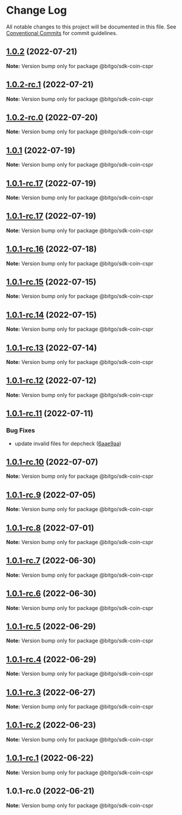 # Change Log

All notable changes to this project will be documented in this file.
See [Conventional Commits](https://conventionalcommits.org) for commit guidelines.

## [1.0.2](https://github.com/BitGo/BitGoJS/compare/@bitgo/sdk-coin-cspr@1.0.2-rc.1...@bitgo/sdk-coin-cspr@1.0.2) (2022-07-21)

**Note:** Version bump only for package @bitgo/sdk-coin-cspr





## [1.0.2-rc.1](https://github.com/BitGo/BitGoJS/compare/@bitgo/sdk-coin-cspr@1.0.2-rc.0...@bitgo/sdk-coin-cspr@1.0.2-rc.1) (2022-07-21)

**Note:** Version bump only for package @bitgo/sdk-coin-cspr





## [1.0.2-rc.0](https://github.com/BitGo/BitGoJS/compare/@bitgo/sdk-coin-cspr@1.0.1...@bitgo/sdk-coin-cspr@1.0.2-rc.0) (2022-07-20)

**Note:** Version bump only for package @bitgo/sdk-coin-cspr





## [1.0.1](https://github.com/BitGo/BitGoJS/compare/@bitgo/sdk-coin-cspr@1.0.1-rc.17...@bitgo/sdk-coin-cspr@1.0.1) (2022-07-19)

**Note:** Version bump only for package @bitgo/sdk-coin-cspr





## [1.0.1-rc.17](https://github.com/BitGo/BitGoJS/compare/@bitgo/sdk-coin-cspr@1.0.1-rc.15...@bitgo/sdk-coin-cspr@1.0.1-rc.17) (2022-07-19)

**Note:** Version bump only for package @bitgo/sdk-coin-cspr

## [1.0.1-rc.17](https://github.com/BitGo/BitGoJS/compare/@bitgo/sdk-coin-cspr@1.0.1-rc.15...@bitgo/sdk-coin-cspr@1.0.1-rc.17) (2022-07-19)

**Note:** Version bump only for package @bitgo/sdk-coin-cspr

## [1.0.1-rc.16](https://github.com/BitGo/BitGoJS/compare/@bitgo/sdk-coin-cspr@1.0.1-rc.15...@bitgo/sdk-coin-cspr@1.0.1-rc.16) (2022-07-18)

**Note:** Version bump only for package @bitgo/sdk-coin-cspr

## [1.0.1-rc.15](https://github.com/BitGo/BitGoJS/compare/@bitgo/sdk-coin-cspr@1.0.1-rc.14...@bitgo/sdk-coin-cspr@1.0.1-rc.15) (2022-07-15)

**Note:** Version bump only for package @bitgo/sdk-coin-cspr

## [1.0.1-rc.14](https://github.com/BitGo/BitGoJS/compare/@bitgo/sdk-coin-cspr@1.0.1-rc.12...@bitgo/sdk-coin-cspr@1.0.1-rc.14) (2022-07-15)

**Note:** Version bump only for package @bitgo/sdk-coin-cspr

## [1.0.1-rc.13](https://github.com/BitGo/BitGoJS/compare/@bitgo/sdk-coin-cspr@1.0.1-rc.12...@bitgo/sdk-coin-cspr@1.0.1-rc.13) (2022-07-14)

**Note:** Version bump only for package @bitgo/sdk-coin-cspr

## [1.0.1-rc.12](https://github.com/BitGo/BitGoJS/compare/@bitgo/sdk-coin-cspr@1.0.1-rc.11...@bitgo/sdk-coin-cspr@1.0.1-rc.12) (2022-07-12)

**Note:** Version bump only for package @bitgo/sdk-coin-cspr

## [1.0.1-rc.11](https://github.com/BitGo/BitGoJS/compare/@bitgo/sdk-coin-cspr@1.0.1-rc.10...@bitgo/sdk-coin-cspr@1.0.1-rc.11) (2022-07-11)

### Bug Fixes

- update invalid files for depcheck ([6aae9aa](https://github.com/BitGo/BitGoJS/commit/6aae9aaf1cb70d65a75fa6d208eaa26d371443a6))

## [1.0.1-rc.10](https://github.com/BitGo/BitGoJS/compare/@bitgo/sdk-coin-cspr@1.0.1-rc.9...@bitgo/sdk-coin-cspr@1.0.1-rc.10) (2022-07-07)

**Note:** Version bump only for package @bitgo/sdk-coin-cspr

## [1.0.1-rc.9](https://github.com/BitGo/BitGoJS/compare/@bitgo/sdk-coin-cspr@1.0.1-rc.8...@bitgo/sdk-coin-cspr@1.0.1-rc.9) (2022-07-05)

**Note:** Version bump only for package @bitgo/sdk-coin-cspr

## [1.0.1-rc.8](https://github.com/BitGo/BitGoJS/compare/@bitgo/sdk-coin-cspr@1.0.1-rc.7...@bitgo/sdk-coin-cspr@1.0.1-rc.8) (2022-07-01)

**Note:** Version bump only for package @bitgo/sdk-coin-cspr

## [1.0.1-rc.7](https://github.com/BitGo/BitGoJS/compare/@bitgo/sdk-coin-cspr@1.0.1-rc.6...@bitgo/sdk-coin-cspr@1.0.1-rc.7) (2022-06-30)

**Note:** Version bump only for package @bitgo/sdk-coin-cspr

## [1.0.1-rc.6](https://github.com/BitGo/BitGoJS/compare/@bitgo/sdk-coin-cspr@1.0.1-rc.5...@bitgo/sdk-coin-cspr@1.0.1-rc.6) (2022-06-30)

**Note:** Version bump only for package @bitgo/sdk-coin-cspr

## [1.0.1-rc.5](https://github.com/BitGo/BitGoJS/compare/@bitgo/sdk-coin-cspr@1.0.1-rc.3...@bitgo/sdk-coin-cspr@1.0.1-rc.5) (2022-06-29)

**Note:** Version bump only for package @bitgo/sdk-coin-cspr

## [1.0.1-rc.4](https://github.com/BitGo/BitGoJS/compare/@bitgo/sdk-coin-cspr@1.0.1-rc.3...@bitgo/sdk-coin-cspr@1.0.1-rc.4) (2022-06-29)

**Note:** Version bump only for package @bitgo/sdk-coin-cspr

## [1.0.1-rc.3](https://github.com/BitGo/BitGoJS/compare/@bitgo/sdk-coin-cspr@1.0.1-rc.2...@bitgo/sdk-coin-cspr@1.0.1-rc.3) (2022-06-27)

**Note:** Version bump only for package @bitgo/sdk-coin-cspr

## [1.0.1-rc.2](https://github.com/BitGo/BitGoJS/compare/@bitgo/sdk-coin-cspr@1.0.1-rc.1...@bitgo/sdk-coin-cspr@1.0.1-rc.2) (2022-06-23)

**Note:** Version bump only for package @bitgo/sdk-coin-cspr

## [1.0.1-rc.1](https://github.com/BitGo/BitGoJS/compare/@bitgo/sdk-coin-cspr@1.0.1-rc.0...@bitgo/sdk-coin-cspr@1.0.1-rc.1) (2022-06-22)

**Note:** Version bump only for package @bitgo/sdk-coin-cspr

## 1.0.1-rc.0 (2022-06-21)

**Note:** Version bump only for package @bitgo/sdk-coin-cspr
